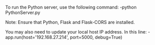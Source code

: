 To run the Python server, use the following command:
-python PythonServer.py

Note: Ensure that Python, Flask and Flask-CORS are installed.

You may also need to update your local host IP address.
In this line:
-app.run(host='192.168.27.214', port=5000, debug=True)